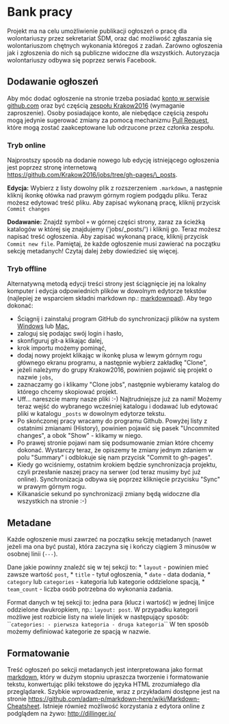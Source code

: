 Bank pracy
==========

Projekt ma na celu umożliwienie publikacji ogłoszeń o pracę dla wolontariuszy
przez sekretariat ŚDM, oraz dać możliwość zgłaszania się wolontariuszom chętnych
wykonania któregoś z zadań. Zarówno ogłoszenia jak i zgłoszenia do nich są
publiczne widoczne dla wszystkich. Autoryzacja wolontariuszy odbywa się poprzez
serwis Facebook.

Dodawanie ogłoszeń
------------------

Aby móc dodać ogłoszenie na stronie trzeba posiadać [konto w serwisie
github.com](<https://github.com/join>) oraz być częścią [zespołu
Krakow2016](<https://github.com/orgs/Krakow2016/people>) (wymaganie
zaproszenie). Osoby posiadające konto, ale niebędące częścią zespołu mogą
jedynie sugerować zmiany za pomocą mechanizmu [Pull
Request](<https://help.github.com/articles/using-pull-requests>), które mogą
zostać zaakceptowane lub odrzucone przez członka zespołu.

### Tryb online

Najprostszy sposób na dodanie nowego lub edycję istniejącego ogłoszenia jest
poprzez stronę internetową
<https://github.com/Krakow2016/jobs/tree/gh-pages/\_posts>.

**Edycja:** Wybierz z listy dowolny plik z rozszerzeniem `.markdown`, a
następnie kliknij ikonkę ołówka nad prawym górnym rogiem podgądu pliku. Teraz
możesz edytować treść pliku. Aby zapisać wykonaną pracę, kliknij przycisk
`Commit changes`

**Dodawanie:** Znajdź symbol `+` w górnej części strony, zaraz za ścieżką
katalogów w której się znajdujemy ('jobs/\_posts/') i kliknij go. Teraz możesz
napisać treść ogłoszenia. Aby zapisać wykonaną pracę, kliknij przycisk `Commit
new file`. Pamiętaj, że każde ogłoszenie musi zawierać na początku sekcję
metadanych! Czytaj dalej żeby dowiedzieć się więcej.

### Tryb offline

Alternatywną metodą edycji treści strony jest ściągnięcie jej na lokalny komputer i edycja odpowiednich plików w dowolnym edytorze tekstów (najlepiej ze wsparciem składni markdown np.: [markdownpad](http://markdownpad.com/)). Aby tego dokonać:

* Ściągnij i zainstaluj program GitHub do synchronizacji plików na system [Windows](https://windows.github.com/) lub [Mac](https://mac.github.com/),
* zaloguj się podając swój login i hasło,
* skonfiguruj git-a klikając dalej,
* krok importu możemy pominąć,
* dodaj nowy projekt klikając w ikonkę plusa w lewym górnym rogu głównego ekranu programu, a następnie wybierz zakładkę "Clone",
* jeżeli należymy do grupy Krakow2016, powinien pojawić się projekt o nazwie `jobs`,
* zaznaczamy go i klikamy "Clone jobs", następnie wybieramy katalog do którego chcemy skopiować projekt.
* Uff... nareszcie mamy nasze pliki :-) Najtrudniejsze już za nami! Możemy teraz wejść do wybranego wcześniej katalogu i dodawać lub edytować pliki w katalogu `_posts` w dowolnym edytorze tekstu.
* Po skończonej pracy wracamy do programu Github. Powyżej listy z ostatnimi zmianami (History), powinien pojawić się pasek "Uncommited changes", a obok "Show" - klikamy w niego.
* Po prawej stronie pojawi nam się podsumowanie zmian które chcemy dokonać. Wystarczy teraz, że opiszemy te zmiany jednym zdaniem w polu "Summary" i odblokuje się nam przycisk "Commit to gh-pages".
* Kiedy go wciśniemy, ostatnim krokiem będzie synchronizacja projektu, czyli przesłanie naszej pracy na serwer (od teraz musimy być już online). Synchronizacja odbywa się poprzez kliknięcie przycisku "Sync" w prawym górnym rogu.
* Kilkanaście sekund po synchronizacji zmiany będą widoczne dla wszystkich na stronie :-)

Metadane
--------

Każde ogłoszenie musi zawrzeć na początku sekcję metadanych (nawet jeżeli ma ona
być pusta), która zaczyna się i kończy ciągiem 3 minusów w osobnej linii
(`---`).

Dane jakie powinny znaleźć się w tej sekcji to: * `layout` - powinien mieć
zawsze wartość `post`, * `title` - tytuł ogłoszenia, * `date` - data dodania, *
`category` lub `categories` - kategoria lub kategorie oddzielone spacją, \*
`team_count` - liczba osób potrzebna do wykonania zadania.

Format danych w tej sekcji to: jedna para (klucz i wartość) w jednej linijce
oddzielone dwukropkiem, np.: `layout: post`. W przypadku kategorii możliwe jest
rozbicie listy na wiele linijek w następujący sposób: \`\`` categories: -
pierwsza kategoria - druga kategoria `\`\` W ten sposób możemy definiować
kategorie ze spacją w nazwie.

Formatowanie
------------

Treść ogłoszeń po sekcji metadanych jest interpretowana jako format
[markdown](<http://daringfireball.net/projects/markdown/>), który w dużym
stopniu upraszcza tworzenie i formatowanie tekstu, konwertując pliki tekstowe do
języka HTML zrozumiałego dla przeglądarek. Szybkie wprowadzenie, wraz z
przykładami dostępne jest na stronie
https://github.com/adam-p/markdown-here/wiki/Markdown-Cheatsheet. Istnieje
również możliwość korzystania z edytora online z podglądem na żywo:
http://dillinger.io/

